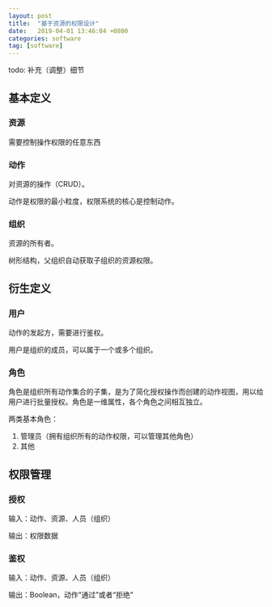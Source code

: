 ```yaml
---
layout: post
title:  "基于资源的权限设计"
date:   2019-04-01 13:46:04 +0800
categories: software
tag: [software]
---
```


todo: 补充（调整）细节

<!-- more -->

## 基本定义

### 资源
需要控制操作权限的任意东西

### 动作
对资源的操作（CRUD）。

动作是权限的最小粒度，权限系统的核心是控制动作。

### 组织
资源的所有者。

树形结构，父组织自动获取子组织的资源权限。

<!-- more -->

## 衍生定义

### 用户

动作的发起方，需要进行鉴权。

用户是组织的成员，可以属于一个或多个组织。

### 角色
角色是组织所有动作集合的子集，是为了简化授权操作而创建的动作视图，用以给用户进行批量授权。角色是一维属性，各个角色之间相互独立。

两类基本角色：

1. 管理员（拥有组织所有的动作权限，可以管理其他角色）
2. 其他

## 权限管理

### 授权
  输入：动作、资源、人员（组织）

  输出：权限数据

### 鉴权
  输入：动作、资源、人员（组织）

  输出：Boolean，动作“通过”或者“拒绝”
